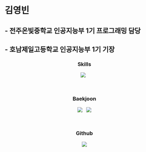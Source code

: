 # 김영빈
## - 전주온빛중학교 인공지능부 1기 프로그래밍 담당  
## - 호남제일고등학교 인공지능부 1기 기장

<!--
**Nekonic/Nekonic** is a ✨ _special_ ✨ repository because its `README.md` (this file) appears on your GitHub profile.

Here are some ideas to get you started:

- 🔭 I’m currently working on ...
- 🌱 I’m currently learning ...
- 👯 I’m looking to collaborate on ...
- 🤔 I’m looking for help with ...
- 💬 Ask me about ...
- 📫 How to reach me: ...
- 😄 Pronouns: ...
- ⚡ Fun fact: ...
-->
  
<h3 align = "center"<b>Skills</b></h3>
<p align = "center">
    <img src = "https://img.shields.io/badge/C++-00599C?style=flat-square&logo=c%2B%2B&logoColor=white"/> &nbsp
</p>
<br>
<h3 align = "center"<b>Baekjoon</b></h3>
<p align = "center">
  <img src = "http://mazassumnida.wtf/api/generate_badge?boj=funiculi_funicula&theme=warm"/> &nbsp
  <img src = "https://mazandi.herokuapp.com/api?handle=funiculi_funicula&theme=warm"/>
</p>
<br>
<h3 align = "center"<b>Github</b></h3>
<p align = "center">
  <img src = "https://github-readme-stats.vercel.app/api/top-langs/?username=Nekonic&hide=scss,html,ruby&layout=compact&theme=github_dark"/>
</p>
